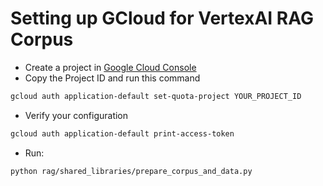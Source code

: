 # Setting up GCloud for VertexAI RAG Corpus

- Create a project in [Google Cloud Console](https://console.cloud.google.com/)
- Copy the Project ID and run this command
```bash
gcloud auth application-default set-quota-project YOUR_PROJECT_ID
```

- Verify your configuration
```bash
gcloud auth application-default print-access-token
```

- Run:
```bash
python rag/shared_libraries/prepare_corpus_and_data.py
```